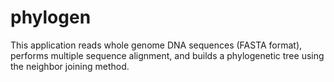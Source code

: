 # phylogen
This application reads whole genome DNA sequences (FASTA format),
performs multiple sequence alignment, and builds a phylogenetic
tree using the neighbor joining method.
